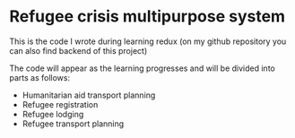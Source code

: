 
# Refugee crisis multipurpose system
This is the code I wrote during learning redux (on my github repository you can also find backend of this project)

The code will appear as the learning progresses and will be divided into parts as follows:

- Humanitarian aid transport planning
- Refugee registration
- Refugee lodging
- Refugee transport planning
